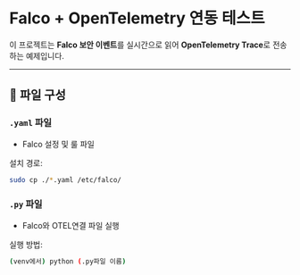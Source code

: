 # Falco + OpenTelemetry 연동 테스트

이 프로젝트는 **Falco 보안 이벤트**를 실시간으로 읽어 **OpenTelemetry Trace**로 전송하는 예제입니다.

---

## 📁 파일 구성

### `.yaml` 파일
- Falco 설정 및 룰 파일

설치 경로:
```bash
sudo cp ./*.yaml /etc/falco/
```

### `.py` 파일
- Falco와 OTEL연결 파일 실행

실행 방법:
```bash
(venv에서) python (.py파일 이름)
```
